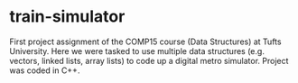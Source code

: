 # train-simulator
First project assignment of the COMP15 course (Data Structures) at Tufts University. Here we were tasked to use multiple data structures (e.g. vectors, linked lists, array lists) to code up a digital metro simulator. Project was coded in C++.
